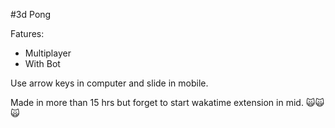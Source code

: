 #3d Pong

Fatures:
  - Multiplayer
  - With Bot

Use arrow keys in computer and slide in mobile.

Made in more than 15 hrs but forget to start wakatime extension in mid. 🙀🙀🙀 
